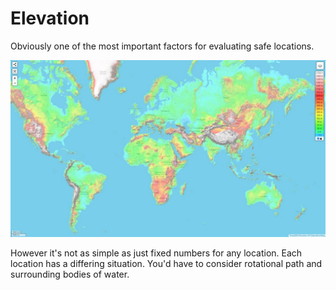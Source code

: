 # Elevation

Obviously one of the most important factors for evaluating safe locations.

![elevation](img/global-elevation.jpg "elevation")

However it's not as simple as just fixed numbers for any location. Each location has a differing situation. You'd have to consider rotational path and surrounding bodies of water.
